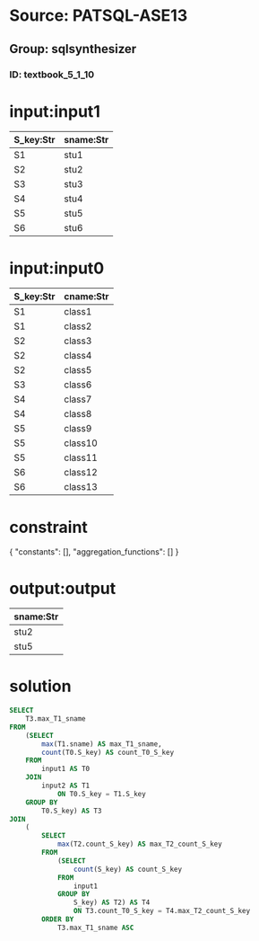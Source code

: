 # Source: PATSQL-ASE13
## Group: sqlsynthesizer
### ID: textbook_5_1_10

# input:input1

| S_key:Str | sname:Str |
|---|---|
| S1 | stu1 |
| S2 | stu2 |
| S3 | stu3 |
| S4 | stu4 |
| S5 | stu5 |
| S6 | stu6 |

# input:input0

| S_key:Str | cname:Str |
|---|---|
| S1 | class1 |
| S1 | class2 |
| S2 | class3 |
| S2 | class4 |
| S2 | class5 |
| S3 | class6 |
| S4 | class7 |
| S4 | class8 |
| S5 | class9 |
| S5 | class10 |
| S5 | class11 |
| S6 | class12 |
| S6 | class13 |

# constraint

{
  "constants": [],
  "aggregation_functions": []
}

# output:output

| sname:Str |
|---|
| stu2 |
| stu5 |

# solution

```sql
SELECT
    T3.max_T1_sname 
FROM
    (SELECT
        max(T1.sname) AS max_T1_sname,
        count(T0.S_key) AS count_T0_S_key 
    FROM
        input1 AS T0 
    JOIN
        input2 AS T1 
            ON T0.S_key = T1.S_key 
    GROUP BY
        T0.S_key) AS T3 
JOIN
    (
        SELECT
            max(T2.count_S_key) AS max_T2_count_S_key 
        FROM
            (SELECT
                count(S_key) AS count_S_key 
            FROM
                input1 
            GROUP BY
                S_key) AS T2) AS T4 
                ON T3.count_T0_S_key = T4.max_T2_count_S_key 
        ORDER BY
            T3.max_T1_sname ASC
```
